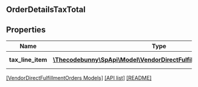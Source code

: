 ## OrderDetailsTaxTotal

## Properties

Name | Type | Description | Notes
------------ | ------------- | ------------- | -------------
**tax_line_item** | [**\Thecodebunny\SpApi\Model\VendorDirectFulfillmentOrders\TaxDetails[]**](TaxDetails.md) | A list of tax line items. | [optional]

[[VendorDirectFulfillmentOrders Models]](../) [[API list]](../../Api) [[README]](../../../README.md)
